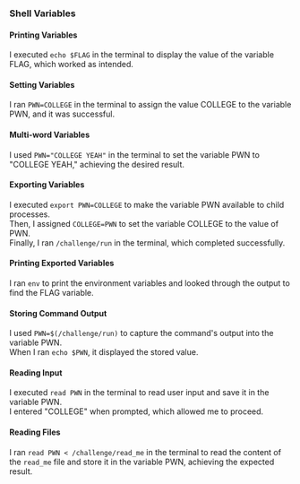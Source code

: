 ### Shell Variables

#### Printing Variables
I executed `echo $FLAG` in the terminal to display the value of the variable FLAG, which worked as intended.

#### Setting Variables
I ran `PWN=COLLEGE` in the terminal to assign the value COLLEGE to the variable PWN, and it was successful.

#### Multi-word Variables
I used `PWN="COLLEGE YEAH"` in the terminal to set the variable PWN to "COLLEGE YEAH," achieving the desired result.

#### Exporting Variables
I executed `export PWN=COLLEGE` to make the variable PWN available to child processes.  
Then, I assigned `COLLEGE=PWN` to set the variable COLLEGE to the value of PWN.  
Finally, I ran `/challenge/run` in the terminal, which completed successfully.

#### Printing Exported Variables
I ran `env` to print the environment variables and looked through the output to find the FLAG variable.

#### Storing Command Output
I used `PWN=$(/challenge/run)` to capture the command's output into the variable PWN.  
When I ran `echo $PWN`, it displayed the stored value.

#### Reading Input
I executed `read PWN` in the terminal to read user input and save it in the variable PWN.  
I entered "COLLEGE" when prompted, which allowed me to proceed.

#### Reading Files
I ran `read PWN < /challenge/read_me` in the terminal to read the content of the `read_me` file and store it in the variable PWN, achieving the expected result.
